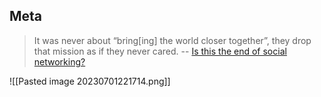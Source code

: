 ## Meta

>It was never about “bring[ing] the world closer together”, they drop that mission as if they never cared. -- [Is this the end of social networking?](https://reb00ted.org/tech/20220727-end-of-social-networking/)

![[Pasted image 20230701221714.png]]